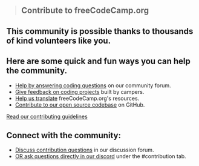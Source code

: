 > ## Contribute to freeCodeCamp.org

## This community is possible thanks to thousands of kind volunteers like you.

## Here are some quick and fun ways you can help the community.

- <span class='cover-icon'><i class="fas fa-question-circle"></i></span> [Help by answering coding questions](https://forum.freecodecamp.org) on our community forum.
- <span class='cover-icon'><i class="fas fa-comments"></i></span> [Give feedback on coding projects](https://forum.freecodecamp.org/c/project-feedback?max_posts=1) built by campers.
- <span class='cover-icon'><i class="fas fa-language"></i></span> [Help us translate](/index?id=translations) freeCodeCamp.org's resources.
- <span class='cover-icon'><i class="fab fa-github"></i></span> [Contribute to our open source codebase](/index?id=learning-platform) on GitHub.

[Read our contributing guidelines](/index.md)

## Connect with the community:

- <span class='cover-icon'><i class="fas fa-comments"></i></span> [Discuss contribution questions](https://forum.freecodecamp.org/c/contributors) in our discussion forum.
- <span class='cover-icon'><i class="fas fa-question-circle"></i></span> [OR ask questions directly in our discord](https://discord.gg/PRyKn3Vbay) under the #contribution tab.
